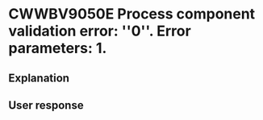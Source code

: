 # CWWBV9050E Process component validation error: ''0''. Error parameters: 1.

## Explanation

## User response